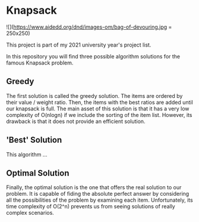 # Knapsack
![](https://www.aidedd.org/dnd/images-om/bag-of-devouring.jpg = 250x250)

This project is part of my 2021 university year's project list.

In this repository you will find three possible algorithm solutions for the famous Knapsack problem.

## Greedy
The first solution is called the greedy solution. The items are ordered by their value / weight ratio. Then, the items with the best ratios are added until our knapsack is full.
The main asset of this solution is that it has a very low complexity of O(nlogn) if we include the sorting of the item list. However, its drawback is that it does not provide an
efficient solution.

## 'Best' Solution
This algorithm ...

## Optimal Solution
Finally, the optimal solution is the one that offers the real solution to our problem. It is capable of fiding the absolute perfect answer by considering all the possibilities
of the problem by examining each item. Unfortunately, its time complexity of O(2^n) prevents us from seeing solutions of really complex scenarios.
